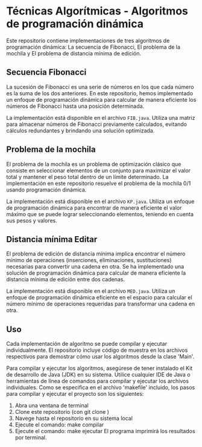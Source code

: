 # Técnicas Algorítmicas - Algoritmos de programación dinámica

Este repositorio contiene implementaciones de tres algoritmos de programación dinámica: La secuencia de Fibonacci, El problema de la mochila y El problema de distancia mínima de edición.

## Secuencia Fibonacci

La sucesión de Fibonacci es una serie de números en los que cada número es la suma de los dos anteriores. En este repositorio, hemos implementado un enfoque de programación dinámica para calcular de manera eficiente los números de Fibonacci hasta una posición determinada.

La implementación está disponible en el archivo `FIB.java`. Utiliza una matriz para almacenar números de Fibonacci previamente calculados, evitando cálculos redundantes y brindando una solución optimizada.

## Problema de la mochila

El problema de la mochila es un problema de optimización clásico que consiste en seleccionar elementos de un conjunto para maximizar el valor total y mantener el peso total dentro de un límite determinado. La implementación en este repositorio resuelve el problema de la mochila 0/1 usando programación dinámica.

La implementación está disponible en el archivo `KP.java`. Utiliza un enfoque de programación dinámica para encontrar de manera eficiente el valor máximo que se puede lograr seleccionando elementos, teniendo en cuenta sus pesos y valores.

## Distancia mínima Editar

El problema de edición de distancia mínima implica encontrar el número mínimo de operaciones (inserciones, eliminaciones, sustituciones) necesarias para convertir una cadena en otra. Se ha implementado una solución de programación dinámica para calcular de manera eficiente la distancia mínima de edición entre dos cadenas.

La implementación está disponible en el archivo `MED.java`. Utiliza un enfoque de programación dinámica eficiente en el espacio para calcular el número mínimo de operaciones requeridas para transformar una cadena en otra.

## Uso

Cada implementación de algoritmo se puede compilar y ejecutar individualmente. El repositorio incluye código de muestra en los archivos respectivos para demostrar cómo usar los algoritmos desde la clase 'Main'.

Para compilar y ejecutar los algoritmos, asegúrese de tener instalado el Kit de desarrollo de Java (JDK) en su sistema. Utilice cualquier IDE de Java o herramientas de línea de comandos para compilar y ejecutar los archivos individuales.
Como se especifica en el archivo 'makefile' incluido, los pasos para compilar y ejecutar el proyecto son los siguientes:
1. Abra una ventana de terminal
2. Clone este repositorio (con git clone <url>)
3. Navege hasta el repositorio en su sistema local
4. Ejecute el comando: make compilar
5. Ejecute el comando: make ejecutar
El programa imprimirá los resultados por terminal.
